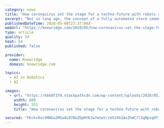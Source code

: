 ```yaml
---
category: news
title: "How coronavirus set the stage for a techno-future with robots and AI"
excerpt: "Not so long ago, the concept of a fully automated store seemed something of a curiosity. Now, in the midst of the COVID-19 pandemic, the idea of relying on computers and robotics, and checking out groceries by simply picking them off the shelf doesn’t seem so peculiar after all."
publishedDateTime: 2020-05-08T23:37:00Z
webUrl: "https://knowridge.com/2020/05/how-coronavirus-set-the-stage-for-a-techno-future-with-robots-and-ai/"
type: article
quality: 54
heat: 54
published: false

provider:
  name: Knowridge
  domain: knowridge.com

topics:
  - AI in Robotics
  - AI

images:
  - url: "https://k6b8f3f9.stackpathcdn.com/wp-content/uploads/2020/05/How-coronavirus-set-the-stage-for-a-techno-future-with-robots-and-AI.jpg"
    width: 800
    height: 531
    title: "How coronavirus set the stage for a techno-future with robots and AI"

secured: "FKck+RscVMHGa2MSw4L070GZDpMYKJw7mtmY/zU524h1AxZhHC7l5qMpzq9TfcyCzP5ZGcfCLsnKSiU+pHNYxn8CBqQJSkijfV3gu63zGtzYGv40Bdgr1xZVDQxDiQDtV+LNSUL97zxz1COU5fBCv6LT/xlFhgvzavi3KnFhF8CVFqqV0EOMgu5SQvF1k7b9DpaJJt4kgGnm62iX+P9kNw006dUUs4+nACcfgtrYSru7Nb5aOCUeIljq3YBHjFUvOl1DgfKx6AeGEwhpZswvqUnl9bIHThpUwQKxsCbq/FE/mtNyDSGEbraQP5KQ2a4u;MXYO9UVUG2ACbOcvhO9Kzw=="
---
```


